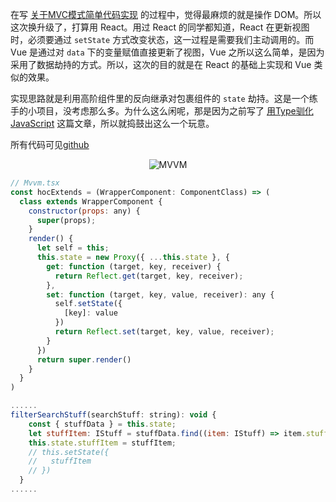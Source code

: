 在写 [关于MVC模式简单代码实现](http://www.yexiaochen.com/%E5%85%B3%E4%BA%8EMVC%E6%A8%A1%E5%BC%8F%E7%AE%80%E5%8D%95%E4%BB%A3%E7%A0%81%E5%AE%9E%E7%8E%B0/) 的过程中，觉得最麻烦的就是操作 DOM。所以这次换升级了，打算用 React。用过 React 的同学都知道，React 在更新视图时，必须要通过 `setState` 方式改变状态，这一过程是需要我们主动调用的。而 Vue 是通过对 `data` 下的变量赋值直接更新了视图，Vue 之所以这么简单，是因为采用了数据劫持的方式。所以，这次的目的就是在 React 的基础上实现和 Vue 类似的效果。

实现思路就是利用高阶组件里的反向继承对包裹组件的 `state` 劫持。这是一个练手的小项目，没考虑那么多。为什么这么闲呢，那是因为之前写了 [用Type驯化JavaScript](http://www.yexiaochen.com/%E7%94%A8Type%E9%A9%AF%E5%8C%96JavaScript/) 这篇文章，所以就捣鼓出这么一个玩意。

所有代码可见[github](https://github.com/yexiaochen/mvvm_react_typescript)

<center>

![MVVM](http://www.yexiaochen.com/images/mvvm_typescript_React.gif)

</center>

```JavaScript
// Mvvm.tsx
const hocExtends = (WrapperComponent: ComponentClass) => (
  class extends WrapperComponent {
    constructor(props: any) {
      super(props);
    }
    render() {
      let self = this;
      this.state = new Proxy({ ...this.state }, {
        get: function (target, key, receiver) {
          return Reflect.get(target, key, receiver);
        },
        set: function (target, key, value, receiver): any {
          self.setState({
            [key]: value
          })
          return Reflect.set(target, key, value, receiver);
        }
      })
      return super.render()
    }
  }
)

......
filterSearchStuff(searchStuff: string): void {
    const { stuffData } = this.state;
    let stuffItem: IStuff = stuffData.find((item: IStuff) => item.stuff === searchStuff)
    this.state.stuffItem = stuffItem;
    // this.setState({
    //   stuffItem
    // })
  }
......
```